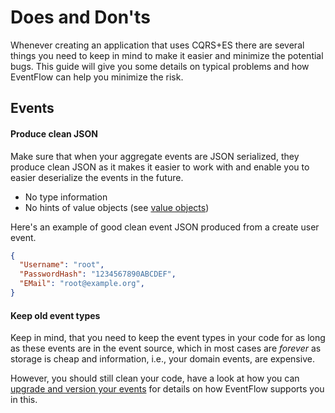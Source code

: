 # Does and Don'ts
Whenever creating an application that uses CQRS+ES there are several things
you need to keep in mind to make it easier and minimize the potential bugs.
This guide will give you some details on typical problems and how EventFlow
can help you minimize the risk.

## Events

#### Produce clean JSON
Make sure that when your aggregate events are JSON serialized, they produce
clean JSON as it makes it easier to work with and enable you to easier
deserialize the events in the future.

- No type information
- No hints of value objects (see [value objects](ValueObjects.md))

Here's an example of good clean event JSON produced from a create user event.

```JSON
{
  "Username": "root",
  "PasswordHash": "1234567890ABCDEF",
  "EMail": "root@example.org",
}
```

#### Keep old event types
Keep in mind, that you need to keep the event types in your code for as long as
these events are in the event source, which in most cases are _forever_ as
storage is cheap and information, i.e., your domain events, are expensive.

However, you should still clean your code, have a look at how you can
[upgrade and version your events](./EventUpgrade.md) for details on how
EventFlow supports you in this.
